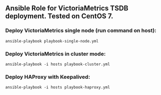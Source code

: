 ## Ansible Role for VictoriaMetrics TSDB deployment. Tested on CentOS 7.

### Deploy VictoriaMetrics single node (run command on host):
```
ansible-playbook playbook-single-node.yml
```
### Deploy VictoriaMetrics in cluster mode:
```
ansible-playbook -i hosts playbook-cluster.yml
```
### Deploy HAProxy with Keepalived:
```
ansible-playbook -i hosts playbook-haproxy.yml
```
